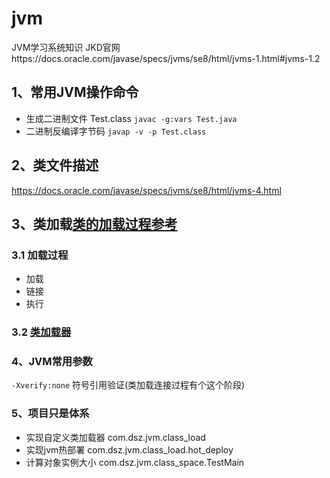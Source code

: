 # jvm
JVM学习系统知识
JKD官网https://docs.oracle.com/javase/specs/jvms/se8/html/jvms-1.html#jvms-1.2

## 1、常用JVM操作命令
* 生成二进制文件 Test.class 
`javac -g:vars Test.java`
* 二进制反编译字节码
`javap -v -p Test.class` 


## 2、类文件描述
https://docs.oracle.com/javase/specs/jvms/se8/html/jvms-4.html


## 3、类加载[类的加载过程参考](https://tin.js.org/2021/02/14/openjdk-constant-pool/)
### 3.1 加载过程
* 加载
* 链接
* 执行

### 3.2 [类加载器](https://segmentfault.com/a/1190000037574626)



### 4、JVM常用参数
`-Xverify:none`  符号引用验证(类加载连接过程有个这个阶段)


### 5、项目只是体系
* 实现自定义类加载器 com.dsz.jvm.class_load
* 实现jvm热部署 com.dsz.jvm.class_load.hot_deploy
* 计算对象实例大小 com.dsz.jvm.class_space.TestMain
